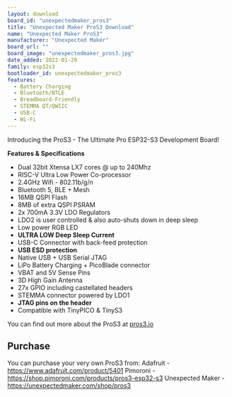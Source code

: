```yaml
---
layout: download
board_id: "unexpectedmaker_pros3"
title: "Unexpected Maker ProS3 Download"
name: "Unexpected Maker ProS3"
manufacturer: "Unexpected Maker"
board_url: ""
board_image: "unexpectedmaker_pros3.jpg"
date_added: 2022-01-29
family: esp32s3
bootloader_id: unexpectedmaker_pros3
features:
  - Battery Charging
  - Bluetooth/BTLE
  - Breadboard-Friendly
  - STEMMA QT/QWIIC
  - USB-C
  - Wi-Fi
---
```


Introducing the ProS3 - The Ultimate Pro ESP32-S3 Development Board!

**Features & Specifications**
- Dual 32bit Xtensa LX7 cores @ up to 240Mhz
- RISC-V Ultra Low Power Co-processor
- 2.4GHz Wifi - 802.11b/g/n
- Bluetooth 5, BLE + Mesh
- 16MB QSPI Flash
- 8MB of extra QSPI PSRAM
- 2x 700mA 3.3V LDO Regulators
- LDO2 is user controlled & also auto-shuts down in deep sleep
- Low power RGB LED
- **ULTRA LOW Deep Sleep Current**
- USB-C Connector with back-feed protection
- **USB ESD protection**
- Native USB + USB Serial JTAG
- LiPo Battery Charging + PicoBlade connector
- VBAT and 5V Sense Pins
- 3D High Gain Antenna
- 27x GPIO including castellated headers
- STEMMA connector powered by LDO1
- **JTAG pins on the header**
- Compatible with TinyPICO & TinyS3

You can find out more about the ProS3 at [pros3.io](https://pros3.io)

## Purchase
You can purchase your very own ProS3 from:
Adafruit - https://www.adafruit.com/product/5401
Pimoroni - https://shop.pimoroni.com/products/pros3-esp32-s3
Unexpected Maker - https://unexpectedmaker.com/shop/pros3
